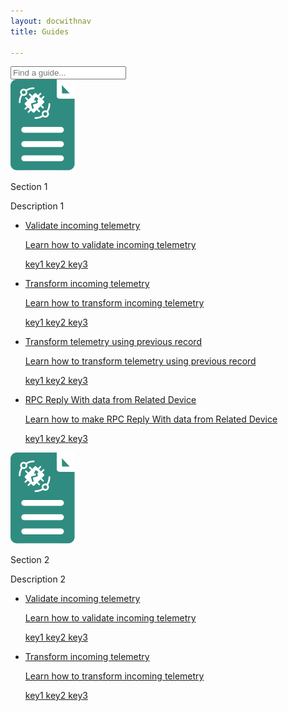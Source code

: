 ```yaml
---
layout: docwithnav
title: Guides

---
```

<script type="text/javascript">
    jqueryDefer(function () {
        $('#searchGuideInput').keyup(function() {
            $('.guides-list').find('.guide-container').removeClass('hidden');
            $('.guides-block').removeClass('hidden');
            
            var searchText = $(this).val();
            var keywords = searchText.split(' ');
            if (keywords && keywords.length) {
                var keyRegexps = [];
                for (var i=0;i<keywords.length;i++) {
                    if (keywords[i].length) {
                        keyRegexps.push(new RegExp(keywords[i].toLowerCase()));
                    }
                }
                $('.guides-block').each( function( index, element ) {
                    var containers = $( this ).find('.guide-container');
                    var total = containers.length;                
                    containers.each( function( index, element ) {
                        var paragraphs = $(this).find('p');
                        var text = '';
                        paragraphs.each( function( index, element ) {
                            text += $(this).html();
                            text += ' ';
                        }); 
                        var matches = testKeywords(keyRegexps, text.toLowerCase());                        
                        if (!matches) {
                            $( this ).addClass('hidden');
                            total--;
                        }                       
                    });
                    if (!total) {
                     $( this ).addClass('hidden');   
                    }
                });
            }
        });
    });
    
    function testKeywords(keyRegexps, input) {
        var result = true;
        for (var i=0;i<keyRegexps.length;i++) {
            result = result && keyRegexps[i].test(input);
        }
        return result;
    }
    
</script>

<div class="guides">
    <div class="filter-panel">
        <div id="searchGuideBox">
            <input type="text" id="searchGuideInput" placeholder="Find a guide...">
        </div>
    </div>
    <div class="guides-block">
        <div class="guides-title-panel">
            <img class="guides-img" src="/images/tb-guide.svg"/> 
            <div class="guides-text">
                <p class="guides-title">
                    Section 1
                </p>
                <p class="guides-subtitle">
                    Description 1
                </p>
            </div>
        </div>
        <ul class="guides-list">
            <li class="guide-container">
                <a class="guide-title" href="/docs/user-guide/rule-engine-2-0/tutorials/validate-incoming-telemetry/">
                    <p class="guide-title">
                        Validate incoming telemetry
                    </p>
                    <p class="guide-subtitle">
                        Learn how to validate incoming telemetry
                    </p>
                    <p class="guide-keywords">
                        key1 key2 key3
                    </p>
                </a>
            </li>
            <li class="guide-container">
                <a href="/docs/user-guide/rule-engine-2-0/tutorials/transform-incoming-telemetry/">
                    <p class="guide-title">
                        Transform incoming telemetry
                    </p>
                    <p class="guide-subtitle">
                        Learn how to transform incoming telemetry
                    </p>
                    <p class="guide-keywords">
                        key1 key2 key3
                    </p>
                </a>
            </li>
            <li class="guide-container">
                <a href="/docs/user-guide/rule-engine-2-0/tutorials/transform-telemetry-using-previous-record/">
                    <p class="guide-title">
                        Transform telemetry using previous record
                    </p>
                    <p class="guide-subtitle">
                        Learn how to transform telemetry using previous record
                    </p>
                    <p class="guide-keywords">
                        key1 key2 key3
                    </p>
                </a>
            </li>
            <li class="guide-container">
                <a href="/docs/user-guide/rule-engine-2-0/tutorials/rpc-reply-tutorial/">
                    <p class="guide-title">
                        RPC Reply With data from Related Device
                    </p>
                    <p class="guide-subtitle">
                        Learn how to make RPC Reply With data from Related Device
                    </p>
                    <p class="guide-keywords">
                        key1 key2 key3
                    </p>
                </a>
            </li>
        </ul>
    </div>
    <div class="guides-block">
        <div class="guides-title-panel">
            <img class="guides-img" src="/images/tb-guide.svg"/> 
            <div class="guides-text">
                <p class="guides-title">
                    Section 2
                </p>
                <p class="guides-subtitle">
                    Description 2
                </p>
            </div>
        </div>
        <ul class="guides-list">
            <li class="guide-container">
                <a class="guide-title" href="/docs/user-guide/rule-engine-2-0/tutorials/validate-incoming-telemetry/">
                    <p class="guide-title">
                        Validate incoming telemetry
                    </p>
                    <p class="guide-subtitle">
                        Learn how to validate incoming telemetry
                    </p>
                    <p class="guide-keywords">
                        key1 key2 key3
                    </p>
                </a>
            </li>
            <li class="guide-container">
                <a href="/docs/user-guide/rule-engine-2-0/tutorials/transform-incoming-telemetry/">
                    <p class="guide-title">
                        Transform incoming telemetry
                    </p>
                    <p class="guide-subtitle">
                        Learn how to transform incoming telemetry
                    </p>
                    <p class="guide-keywords">
                        key1 key2 key3
                    </p>
                </a>
            </li>
        </ul>
    </div>    
</div>
